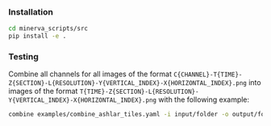 ### Installation

```bash
cd minerva_scripts/src
pip install -e .
```

### Testing

Combine all channels for all images of the format `C{CHANNEL}-T{TIME}-Z{SECTION}-L{RESOLUTION}-Y{VERTICAL_INDEX}-X{HORIZONTAL_INDEX}.png` into images of the format `T{TIME}-Z{SECTION}-L{RESOLUTION}-Y{VERTICAL_INDEX}-X{HORIZONTAL_INDEX}.png` with the following example:

```bash
combine examples/combine_ashlar_tiles.yaml -i input/folder -o output/folder
```
